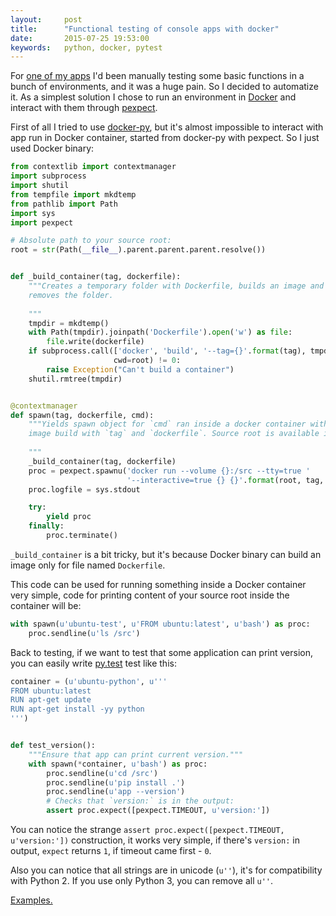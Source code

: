 ```yaml
---
layout:     post
title:      "Functional testing of console apps with docker"
date:       2015-07-25 19:53:00
keywords:   python, docker, pytest
---
```


For [one of my apps](https://github.com/nvbn/thefuck) I'd been manually testing some
basic functions in a bunch of environments, and it was a huge pain. So I
decided to automatize it. As a simplest solution I chose to run an environment
in [Docker](https://www.docker.com/) and interact with them through
[pexpect](https://github.com/pexpect/pexpect).

First of all I tried to use [docker-py](https://github.com/docker/docker-py),
but it's almost impossible to interact with app run in Docker container,
started from docker-py with pexpect. So I just used Docker binary:

```python
from contextlib import contextmanager
import subprocess
import shutil
from tempfile import mkdtemp
from pathlib import Path
import sys
import pexpect

# Absolute path to your source root:
root = str(Path(__file__).parent.parent.parent.resolve())


def _build_container(tag, dockerfile):
    """Creates a temporary folder with Dockerfile, builds an image and
    removes the folder.
    
    """
    tmpdir = mkdtemp()
    with Path(tmpdir).joinpath('Dockerfile').open('w') as file:
        file.write(dockerfile)
    if subprocess.call(['docker', 'build', '--tag={}'.format(tag), tmpdir],
                       cwd=root) != 0:
        raise Exception("Can't build a container")
    shutil.rmtree(tmpdir)


@contextmanager
def spawn(tag, dockerfile, cmd):
    """Yields spawn object for `cmd` ran inside a docker container with an
    image build with `tag` and `dockerfile`. Source root is available in `/src`.
    
    """
    _build_container(tag, dockerfile)
    proc = pexpect.spawnu('docker run --volume {}:/src --tty=true '
                          '--interactive=true {} {}'.format(root, tag, cmd))
    proc.logfile = sys.stdout

    try:
        yield proc
    finally:
        proc.terminate()

```

`_build_container` is a bit tricky, but it's because Docker binary can build an image
only for file named `Dockerfile`.

This code can be used for running something inside a Docker container very simple,
code for printing content of your source root inside the container will be:

```python
with spawn(u'ubuntu-test', u'FROM ubuntu:latest', u'bash') as proc:
    proc.sendline(u'ls /src')
```


Back to testing, if we want to test that some application can
print version, you can easily write [py.test](http://pytest.org/latest/) test
like this:

```python
container = (u'ubuntu-python', u'''
FROM ubuntu:latest
RUN apt-get update
RUN apt-get install -yy python
''')


def test_version():
    """Ensure that app can print current version."""
    with spawn(*container, u'bash') as proc:
        proc.sendline(u'cd /src')
        proc.sendline(u'pip install .')
        proc.sendline(u'app --version')
        # Checks that `version:` is in the output:
        assert proc.expect([pexpect.TIMEOUT, u'version:'])
```

You can notice the strange `assert proc.expect([pexpect.TIMEOUT, u'version:'])` construction,
it works very simple, if there's `version:` in output, `expect` returns `1`, if timeout
came first - `0`.

Also you can notice that all strings are in unicode (`u''`), it's for compatibility
with Python 2. If you use only Python 3, you can remove all `u''`.

[Examples.](https://github.com/nvbn/thefuck/tree/master/tests/functional)
